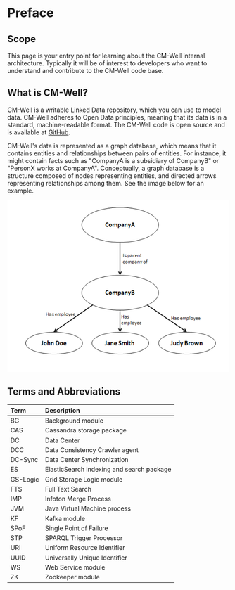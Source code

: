# Preface

## Scope

This page is your entry point for learning about the CM-Well internal architecture. Typically it will be of interest to developers who want to understand and contribute to the CM-Well code base.

## What is CM-Well?

CM-Well is a writable Linked Data repository, which you can use to model data. CM-Well adheres to Open Data principles, meaning that its data is in a standard, machine-readable format. The CM-Well code is open source and is available at [GitHub](https://github.com/CM-Well/CM-Well).

CM-Well's data is represented as a graph database, which means that it contains entities and relationships between pairs of entities. For instance, it might contain facts such as &quot;CompanyA is a subsidiary of CompanyB&quot; or &quot;PersonX works at CompanyA&quot;. Conceptually, a graph database is a structure composed of nodes representing entities, and directed arrows representing relationships among them. See the image below for an example.

![image](../../_Images/small-graph-database.png)

## Terms and Abbreviations

| **Term** | **Description** |
|:--- |:--- |
| BG | Background module |
| CAS | Cassandra storage package |
| DC | Data Center |
| DCC | Data Consistency Crawler agent |
| DC-Sync | Data Center Synchronization |
| ES | ElasticSearch indexing and search package |
| GS-Logic | Grid Storage Logic module |
| FTS | Full Text Search |
| IMP | Infoton Merge Process |
| JVM | Java Virtual Machine process |
| KF | Kafka module |
| SPoF | Single Point of Failure |
| STP | SPARQL Trigger Processor |
| URI | Uniform Resource Identifier |
| UUID | Universally Unique Identifier |
| WS | Web Service module |
| ZK | Zookeeper module |